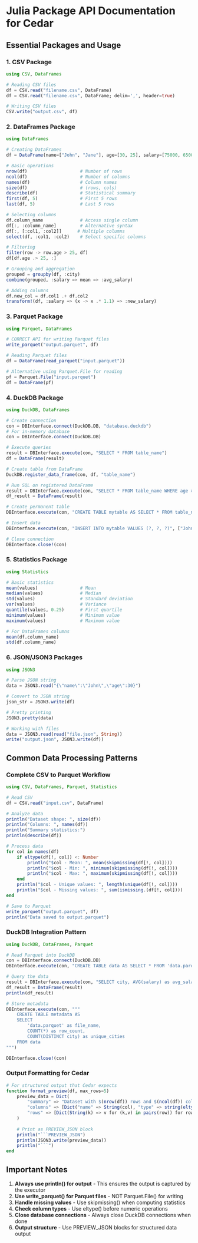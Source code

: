 # Julia Package API Documentation for Cedar

## Essential Packages and Usage

### 1. CSV Package
```julia
using CSV, DataFrames

# Reading CSV files
df = CSV.read("filename.csv", DataFrame)
df = CSV.read("filename.csv", DataFrame; delim=',', header=true)

# Writing CSV files
CSV.write("output.csv", df)
```

### 2. DataFrames Package
```julia
using DataFrames

# Creating DataFrames
df = DataFrame(name=["John", "Jane"], age=[30, 25], salary=[75000, 65000])

# Basic operations
nrow(df)                    # Number of rows
ncol(df)                    # Number of columns
names(df)                   # Column names
size(df)                    # (rows, cols)
describe(df)                # Statistical summary
first(df, 5)                # First 5 rows
last(df, 5)                 # Last 5 rows

# Selecting columns
df.column_name              # Access single column
df[:, :column_name]         # Alternative syntax
df[:, [:col1, :col2]]      # Multiple columns
select(df, :col1, :col2)    # Select specific columns

# Filtering
filter(row -> row.age > 25, df)
df[df.age .> 25, :]

# Grouping and aggregation
grouped = groupby(df, :city)
combine(grouped, :salary => mean => :avg_salary)

# Adding columns
df.new_col = df.col1 .+ df.col2
transform!(df, :salary => (x -> x .* 1.1) => :new_salary)
```

### 3. Parquet Package
```julia
using Parquet, DataFrames

# CORRECT API for writing Parquet files
write_parquet("output.parquet", df)

# Reading Parquet files
df = DataFrame(read_parquet("input.parquet"))

# Alternative using Parquet.File for reading
pf = Parquet.File("input.parquet")
df = DataFrame(pf)
```

### 4. DuckDB Package
```julia
using DuckDB, DataFrames

# Create connection
con = DBInterface.connect(DuckDB.DB, "database.duckdb")
# For in-memory database
con = DBInterface.connect(DuckDB.DB)

# Execute queries
result = DBInterface.execute(con, "SELECT * FROM table_name")
df = DataFrame(result)

# Create table from DataFrame
DuckDB.register_data_frame(con, df, "table_name")

# Run SQL on registered DataFrame
result = DBInterface.execute(con, "SELECT * FROM table_name WHERE age > 25")
df_result = DataFrame(result)

# Create permanent table
DBInterface.execute(con, "CREATE TABLE mytable AS SELECT * FROM table_name")

# Insert data
DBInterface.execute(con, "INSERT INTO mytable VALUES (?, ?, ?)", ["John", 30, 75000])

# Close connection
DBInterface.close!(con)
```

### 5. Statistics Package
```julia
using Statistics

# Basic statistics
mean(values)                # Mean
median(values)              # Median
std(values)                 # Standard deviation
var(values)                 # Variance
quantile(values, 0.25)      # First quartile
minimum(values)             # Minimum value
maximum(values)             # Maximum value

# For DataFrames columns
mean(df.column_name)
std(df.column_name)
```

### 6. JSON/JSON3 Packages
```julia
using JSON3

# Parse JSON string
data = JSON3.read("{\"name\":\"John\",\"age\":30}")

# Convert to JSON string
json_str = JSON3.write(df)

# Pretty printing
JSON3.pretty(data)

# Working with files
data = JSON3.read(read("file.json", String))
write("output.json", JSON3.write(df))
```

## Common Data Processing Patterns

### Complete CSV to Parquet Workflow
```julia
using CSV, DataFrames, Parquet, Statistics

# Read CSV
df = CSV.read("input.csv", DataFrame)

# Analyze data
println("Dataset shape: ", size(df))
println("Columns: ", names(df))
println("Summary statistics:")
println(describe(df))

# Process data
for col in names(df)
    if eltype(df[!, col]) <: Number
        println("$col - Mean: ", mean(skipmissing(df[!, col])))
        println("$col - Min: ", minimum(skipmissing(df[!, col])))
        println("$col - Max: ", maximum(skipmissing(df[!, col])))
    end
    println("$col - Unique values: ", length(unique(df[!, col])))
    println("$col - Missing values: ", sum(ismissing.(df[!, col])))
end

# Save to Parquet
write_parquet("output.parquet", df)
println("Data saved to output.parquet")
```

### DuckDB Integration Pattern
```julia
using DuckDB, DataFrames, Parquet

# Read Parquet into DuckDB
con = DBInterface.connect(DuckDB.DB)
DBInterface.execute(con, "CREATE TABLE data AS SELECT * FROM 'data.parquet'")

# Query the data
result = DBInterface.execute(con, "SELECT city, AVG(salary) as avg_salary FROM data GROUP BY city")
df_result = DataFrame(result)
println(df_result)

# Store metadata
DBInterface.execute(con, """
    CREATE TABLE metadata AS 
    SELECT 
        'data.parquet' as file_name,
        COUNT(*) as row_count,
        COUNT(DISTINCT city) as unique_cities
    FROM data
""")

DBInterface.close!(con)
```

### Output Formatting for Cedar
```julia
# For structured output that Cedar expects
function format_preview(df, max_rows=5)
    preview_data = Dict(
        "summary" => "Dataset with $(nrow(df)) rows and $(ncol(df)) columns",
        "columns" => [Dict("name" => String(col), "type" => string(eltype(df[!, col]))) for col in names(df)],
        "rows" => [Dict(String(k) => v for (k,v) in pairs(row)) for row in eachrow(first(df, max_rows))]
    )
    
    # Print as PREVIEW_JSON block
    println("```PREVIEW_JSON")
    println(JSON3.write(preview_data))
    println("```")
end
```

## Important Notes

1. **Always use println() for output** - This ensures the output is captured by the executor
2. **Use write_parquet() for Parquet files** - NOT Parquet.File() for writing
3. **Handle missing values** - Use skipmissing() when computing statistics
4. **Check column types** - Use eltype() before numeric operations
5. **Close database connections** - Always close DuckDB connections when done
6. **Output structure** - Use PREVIEW_JSON blocks for structured data output
